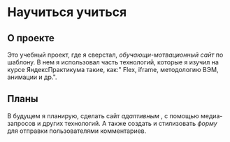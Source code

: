 # Научиться учиться

## О проекте 
Это учебный проект, где я сверстал, _обучающи-мотвационный сайт_ по шаблону. В нем я использовал часть технологий, которые я изучил на курсе ЯндексПрактикума такие, как:" Flex, iframe, методологию ВЭМ, анимации и др.".

## Планы
В будущем я планирую, сделать сайт _адаптивным_ , с помощью медиа-запросов и других технологий. А также создать и стилизовать _форму_ для отправки пользователями комментариев.